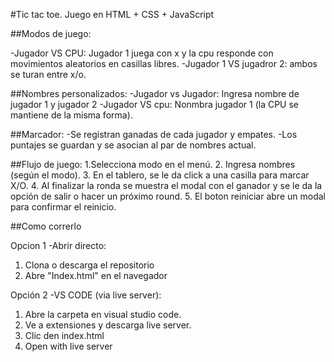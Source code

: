 #Tic tac toe. Juego en HTML + CSS + JavaScript

##Modos de juego:

-Jugador VS CPU: Jugador 1 juega con x y la cpu responde con movimientos aleatorios en casillas libres. 
-Jugador 1 VS jugadror 2: ambos se turan entre x/o.

##Nombres personalizados: 
-Jugador vs Jugador: Ingresa nombre de jugador 1 y jugador 2
-Jugador VS cpu: Nonmbra jugador 1 (la CPU se mantiene de la misma forma).

##Marcador:
-Se registran ganadas de cada jugador y empates. 
-Los puntajes se guardan y se asocian al par de nombres actual.

##Flujo de juego:
1.Selecciona modo en el menú. 
2. Ingresa nombres (según el modo). 
3. En el tablero, se le da click a una casilla para marcar X/O.
4. Al finalizar la ronda se muestra el modal con el ganador y se le da la opción de salir o hacer un próximo round.
5. El boton reiniciar abre un modal para confirmar el reinicio. 

##Como correrlo 

Opcion 1 -Abrir directo:
1. Clona o descarga el repositorio 
2. Abre "Index.html" en el navegador

Opción 2 -VS CODE (via live server):
1. Abre la carpeta en visual studio code. 
2. Ve a extensiones y descarga live server. 
3. Clic den index.html 
4. Open with live server


